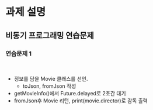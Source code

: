 # 과제 설명

## 비동기 프로그래밍 연습문제

### 연습문제 1

<br>

- 정보를 담을 Movie 클래스를 선언.
    - toJson, fromJson 작성
- getMovieInfo()에서 Future.delayed로 2초간 대기
- fromJson후 Movie 리턴, print(movie.director)로 감독 출력